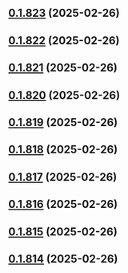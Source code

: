 ## [0.1.823](https://github.com/binary-braids/terraform-oracle/compare/v0.1.822...v0.1.823) (2025-02-26)



## [0.1.822](https://github.com/binary-braids/terraform-oracle/compare/v0.1.821...v0.1.822) (2025-02-26)



## [0.1.821](https://github.com/binary-braids/terraform-oracle/compare/v0.1.820...v0.1.821) (2025-02-26)



## [0.1.820](https://github.com/binary-braids/terraform-oracle/compare/v0.1.819...v0.1.820) (2025-02-26)



## [0.1.819](https://github.com/binary-braids/terraform-oracle/compare/v0.1.818...v0.1.819) (2025-02-26)



## [0.1.818](https://github.com/binary-braids/terraform-oracle/compare/v0.1.817...v0.1.818) (2025-02-26)



## [0.1.817](https://github.com/binary-braids/terraform-oracle/compare/v0.1.816...v0.1.817) (2025-02-26)



## [0.1.816](https://github.com/binary-braids/terraform-oracle/compare/v0.1.815...v0.1.816) (2025-02-26)



## [0.1.815](https://github.com/binary-braids/terraform-oracle/compare/v0.1.814...v0.1.815) (2025-02-26)



## [0.1.814](https://github.com/binary-braids/terraform-oracle/compare/v0.1.813...v0.1.814) (2025-02-26)



